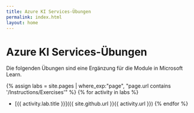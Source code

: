 ```yaml
---
title: Azure KI Services-Übungen
permalink: index.html
layout: home
---
```


# Azure KI Services-Übungen

Die folgenden Übungen sind eine Ergänzung für die Module in Microsoft Learn.


{% assign labs = site.pages | where_exp:"page", "page.url contains '/Instructions/Exercises'" %} {% for activity in labs  %}
- [{{ activity.lab.title }}]({{ site.github.url }}{{ activity.url }}) {% endfor %}
